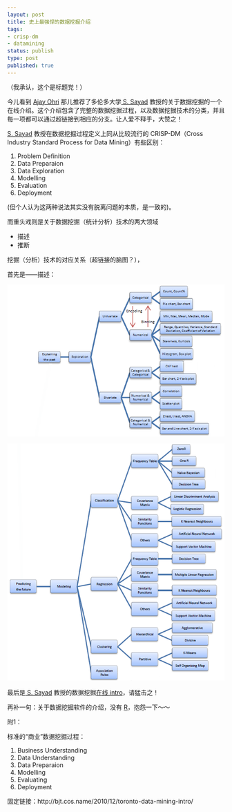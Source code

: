 ```yaml
--- 
layout: post
title: 史上最强悍的数据挖掘介绍
tags: 
- crisp-dm
- datamining
status: publish
type: post
published: true
---
```

（我承认，这个是标题党！）

今儿看到 <a href="http://decisionstats.com/" target="_blank">Ajay Ohri</a> 那儿推荐了多伦多大学<a href="mailto:saed.sayad@utoronto.ca"> S. Sayad</a> 教授的关于数据挖掘的一个在线介绍。这个介绍包含了完整的数据挖掘过程，以及数据挖掘技术的分类，并且每一项都可以通过超链接到相应的分支。让人爱不释手，大赞之！

<a href="mailto:saed.sayad@utoronto.ca"> S. Sayad</a> 教授在数据挖掘过程定义上同从比较流行的 CRISP-DM（Cross Industry Standard Process for Data Mining）有些区别：
<ol>
	<li>Problem Definition</li>
	<li>Data Preparaion</li>
	<li>Data Exploration</li>
	<li>Modelling</li>
	<li>Evaluation</li>
	<li>Deployment</li>
</ol>
(但个人认为这两种说法其实没有脱离问题的本质，是一致的)。

而重头戏则是关于数据挖掘（统计分析）技术的两大领域
<ul>
	<li>描述</li>
	<li>推断</li>
</ul>
挖掘（分析）技术的对应关系（超链接的脑图？），

首先是——描述：

![](/upload/pic/dm1.png)

![](/upload/pic/dm2.png)

最后是<a href="mailto:saed.sayad@utoronto.ca"> S. Sayad</a> 教授的数据挖掘<a href="http://chem-eng.utoronto.ca/~datamining/dmc/data_mining_map.htm" target="_blank">在线 intro</a>，请猛击之！

再补一句：关于数据挖掘软件的介绍，没有 <a href="http://www.r-project.org" target="_self">R</a>，抱怨一下～～

附1：

标准的“商业”数据挖掘过程：
<ol>
	<li>Business Understanding</li>
	<li>Data Understanding</li>
	<li>Data Preparaion</li>
	<li>Modelling</li>
	<li>Evaluating</li>
	<li>Deployment</li>
</ol>
固定链接：http://bjt.cos.name/2010/12/toronto-data-mining-intro/‎
